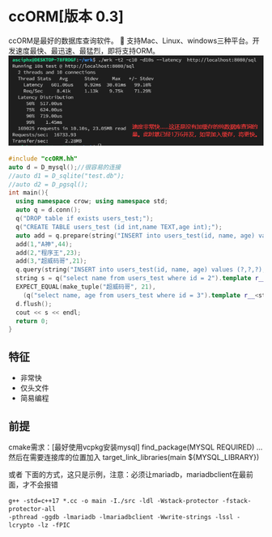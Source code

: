 ﻿# ccORM[版本 0.3]
ccORM是最好的数据库查询软件。
🚀 支持Mac、Linux、windows三种平台。开发速度最快、最迅速、最猛烈，即将支持ORM。
 ![基准结果(未缓存)](./test.png)
```c++
#include "ccORM.hh"
auto d = D_mysql();//很容易的连接
//auto d1 = D_sqlite("test.db");
//auto d2 = D_pgsql();
int main(){
  using namespace crow; using namespace std;
  auto q = d.conn();
  q("DROP table if exists users_test;");
  q("CREATE TABLE users_test (id int,name TEXT,age int);");
  auto add = q.prepare(string("INSERT into users_test(id, name, age) values (?,?,?);"));
  add(1,"A神",44);
  add(2,"程序王",23);
  add(3,"超威码哥",21);
  q.query(string("INSERT into users_test(id, name, age) values (?,?,?);"))(4, "迪奥", 32);
  string s = q("select name from users_test where id = 2").template r__<string>();
  EXPECT_EQUAL(make_tuple("超威码哥", 21),
    (q("select name, age from users_test where id = 3").template r__<string, int>()));
  d.flush();
  cout << s << endl;
  return 0;
}
```

## 特征
 - 非常快
 - 仅头文件
 - 简易编程

## 前提
cmake需求：[最好使用vcpkg安装mysql]
find_package(MYSQL REQUIRED)
...然后在需要连接库的位置加入
target_link_libraries(main ${MYSQL_LIBRARY})

或者
下面的方式，这只是示例，注意：必须让mariadb，mariadbclient在最前面，才不会报错
```
g++ -std=c++17 *.cc -o main -I./src -ldl -Wstack-protector -fstack-protector-all
-pthread -ggdb -lmariadb -lmariadbclient -Wwrite-strings -lssl -lcrypto -lz -fPIC 
```